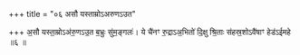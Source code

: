 +++
title = "०६ असौ यस्ताम्रोऽअरुणऽउत"

+++
अ॒सौ यस्ता॒म्रोऽअ॑रु॒णऽउ॒त ब॒भ्रुः सु॑म॒ङ्गलः॑। ये चै॑नꣳ रु॒द्राऽअ॒भितो॑ दि॒क्षु श्रि॒ताः स॑हस्र॒शोऽवै॑षाꣳ हेड॑ऽईमहे ॥६ ॥